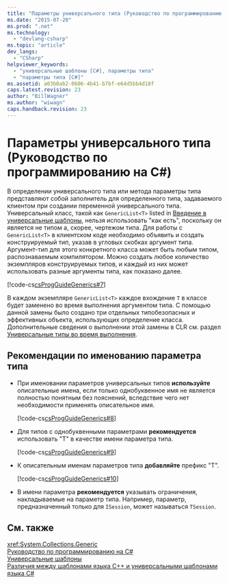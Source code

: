```yaml
---
title: "Параметры универсального типа (Руководство по программированию на C#) | Microsoft Docs"
ms.date: "2015-07-20"
ms.prod: ".net"
ms.technology: 
  - "devlang-csharp"
ms.topic: "article"
dev_langs: 
  - "CSharp"
helpviewer_keywords: 
  - "универсальные шаблоны [C#], параметры типа"
  - "параметры типа [C#]"
ms.assetid: a03b0ab2-0606-4b41-b7bf-e64d5bb4d18f
caps.latest.revision: 23
author: "BillWagner"
ms.author: "wiwagn"
caps.handback.revision: 23
---
```

# Параметры универсального типа (Руководство по программированию на C#)
В определении универсального типа или метода параметры типа представляют собой заполнитель для определенного типа, задаваемого клиентом при создании переменной универсального типа.  Универсальный класс, такой как `GenericList<T>` listed in [Введение в универсальные шаблоны](../../../csharp/programming-guide/generics/introduction-to-generics.md), нельзя использовать "как есть", поскольку он является не типом а, скорее, чертежом типа.  Для работы с `GenericList<T>` в клиентском коде необходимо объявить и создать конструируемый тип, указав в угловых скобках аргумент типа.  Аргумент\-тип для этого конкретного класса может быть любым типом, распознаваемым компилятором.  Можно создать любое количество экземпляров конструируемых типов, и каждый из них может использовать разные аргументы типа, как показано далее.  
  
 [!code-cs[csProgGuideGenerics#7](../../../csharp/programming-guide/generics/codesnippet/csharp/generic-type-parameters_1.cs)]  
  
 В каждом экземпляре `GenericList<T>` каждое вхождение `T` в классе будет заменено во время выполнения аргументом типа.  С помощью данной замены было создано три отдельных типобезопасных и эффективных объекта, использующих определение класса.  Дополнительные сведения о выполнении этой замены в CLR см. раздел [Универсальные типы во время выполнения](../../../csharp/programming-guide/generics/generics-in-the-run-time.md).  
  
## Рекомендации по именованию параметра типа  
  
-   При именовании параметров универсальных типов **используйте** описательные имена, если только однобуквенное имя не является полностью понятным без пояснений, вследствие чего нет необходимости применять описательное имя.  
  
     [!code-cs[csProgGuideGenerics#8](../../../csharp/programming-guide/generics/codesnippet/csharp/generic-type-parameters_2.cs)]  
  
-   Для типов с однобуквенными параметрами **рекомендуется** использовать "T" в качестве имени параметра типа.  
  
     [!code-cs[csProgGuideGenerics#9](../../../csharp/programming-guide/generics/codesnippet/csharp/generic-type-parameters_3.cs)]  
  
-   К описательным именам параметров типа **добавляйте** префикс "T".  
  
     [!code-cs[csProgGuideGenerics#10](../../../csharp/programming-guide/generics/codesnippet/csharp/generic-type-parameters_4.cs)]  
  
-   В имени параметра **рекомендуется** указывать ограничения, накладываемые на параметр типа.  Например, параметр, предназначенный только для `ISession`, может называться `TSession`.  
  
## См. также  
 <xref:System.Collections.Generic>   
 [Руководство по программированию на C\#](../../../csharp/programming-guide/index.md)   
 [Универсальные шаблоны](../../../csharp/programming-guide/generics/index.md)   
 [Различия между шаблонами языка C\+\+ и универсальными шаблонами языка C\#](../../../csharp/programming-guide/generics/differences-between-cpp-templates-and-csharp-generics.md)